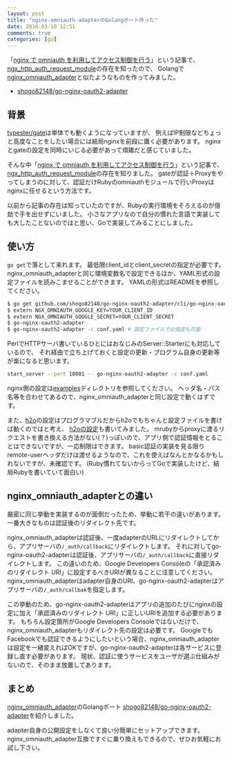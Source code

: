 ```yaml
---
layout: post
title: "nginx-omniauth-adapterのGolangポート作った"
date: 2016-03-10 12:51
comments: true
categories: [go]
---
```


「[nginx で omniauth を利用してアクセス制御を行う](http://techlife.cookpad.com/entry/2015/10/16/080000)」という記事で、
[ngx_http_auth_request_module](http://nginx.org/en/docs/http/ngx_http_auth_request_module.html)の存在を知ったので、
Golangで[nginx\_omniauth\_adapter](https://github.com/sorah/nginx_omniauth_adapter)と似たようなものを作ってみました。

- [shogo82148/go-nginx-oauth2-adapter](https://github.com/shogo82148/go-nginx-oauth2-adapter)

<!-- More -->

## 背景

[typester/gate](https://github.com/typester/gate)は単体でも動くようになっていますが、
例えばIP制限などちょっと高度なことをしたい場合には結局nginxを前段に置く必要があります。
nginxとgateの設定を同時にいじる必要があって煩雑だと感じていました。

そんな中「[nginx で omniauth を利用してアクセス制御を行う](http://techlife.cookpad.com/entry/2015/10/16/080000)」という記事で、
[ngx_http_auth_request_module](http://nginx.org/en/docs/http/ngx_http_auth_request_module.html)の存在を知りました。
gateが認証＋Proxyをやってしまうのに対して、認証だけRubyのomniauthモジュールで行いProxyはnginxに任せるという方法です。

以前から記事の存在は知っていたのですが、Rubyの実行環境をそろえるのが億劫で手を出せずにいました。
小さなアプリなので自分の慣れた言語で実装しても大したことないのではと思い、Goで実装してみることにしました。


## 使い方

`go get`で落として来れます。
最低限client\_idとclient\_secretの指定が必要です。
nginx\_omniauth\_adapterと同じ環境変数名で設定できるほか、YAML形式の設定ファイルを読みこませることができます。
YAMLの形式はREADMEを参照してください。

``` bash
$ go get github.com/shogo82148/go-nginx-oauth2-adapter/cli/go-nginx-oauth2-adapter
$ extern NGX_OMNIAUTH_GOOGLE_KEY=YOUR_CLIENT_ID
$ extern NGX_OMNIAUTH_GOOGLE_SECRET=YOUR_CLIENT_SECRET
$ go-nginx-oauth2-adapter
$ go-nginx-oauth2-adapter -c conf.yaml # 設定ファイルでの指定も可能
```

PerlでHTTPサーバ書いているひとにはおなじみのServer::Starterにも対応しているので、
それ経由で立ち上げておくと設定の更新・プログラム自身の更新等が楽になると思います。

``` bash
start_server --port 18081 -- go-nginx-oauth2-adapter -c conf.yaml
```

nginx側の設定は[examples](https://github.com/shogo82148/go-nginx-oauth2-adapter/blob/master/examples/nginx/nginx-site.conf)ディレクトリを参照してください。
ヘッダ名・パス名等を合わせてあるので、nginx\_omniauth\_adapterと同じ設定で動くはずです。

また、[h2o](https://h2o.examp1e.net/)の設定はプログラマブルだからh2oでもちゃんと設定ファイルを書けば動くのではと考え、
[h2oの設定](https://github.com/shogo82148/go-nginx-oauth2-adapter/blob/master/examples/h2o/oauth.rb)も書いてみました。
mrubyからproxyに渡るリクエストを書き換える方法がない(？)っぽいので、アプリ側で認証情報をとることはできないですが、一応制限はできます。
basic認証の実装を見る限りremote-userヘッダだけは渡せるようなので、これを使えばなんとかなるかもしれないですが、未確認です。
(Ruby慣れてないからってGoで実装したけど、結局Rubyを書いていて面白い)


## nginx\_omniauth\_adapterとの違い

厳密に同じ挙動を実装するのが面倒だったため、挙動に若干の違いがあります。
一番大きなものは認証後のリダイレクト先です。

nginx\_omniauth\_adapterは認証後、一度adapterのURLにリダイレクトしてから、アプリサーバの`/_auth/callback`にリダイレクトします。
それに対してgo-nginx-oauth2-adapterは認証後、アプリサーバの`/_auth/callback`に直接リダイレクトします。
この違いのため、Google Developers Consoleの「承認済みのリダイレクト URI」に設定するべきURIが異なることに注意してください。
nginx\_omniauth\_adapterはadapter自身のURI、go-nginx-oauth2-adapterはアプリサーバの`/_auth/callbak`を指定します。

この挙動のため、go-nginx-oauth2-adapterはアプリの追加のたびにnginxの設定に加え「承認済みのリダイレクト URI」に正しいURIを追加する必要があります。
もちろん設定箇所がGoogle Developers Consoleではないだけで、nginx\_omniauth\_adapterもリダイレクト先の設定は必要です。
GoogleでもFacebookでも認証できるようにしたいという場合、nginx\_omniauth\_adapterは設定を一緒変えればOKですが、go-nginx-oauth2-adapterは各サービスに登録し直す必要があります。
現状、認証に使うサービスをユーザが選ぶ仕組みがないので、そのまま放置してあります。


## まとめ

[nginx\_omniauth\_adapter](https://github.com/sorah/nginx_omniauth_adapter)のGolangポート
[shogo82148/go-nginx-oauth2-adapter](https://github.com/shogo82148/go-nginx-oauth2-adapter)を紹介しました。

adapter自身の公開設定をしなくて良い分簡単にセットアップできます。
nginx\_omniauth\_adapter互換ですぐに乗り換えもできるので、ぜひお気軽にお試し下さい。
